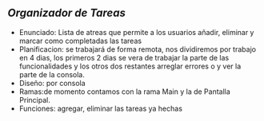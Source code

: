 ## _Organizador de Tareas_
- Enunciado: Lista de atreas que permite a los usuarios añadir, eliminar y marcar como completadas las tareas
- Planificacion: se trabajará de forma remota, nos dividiremos por trabajo en 4 dias, los primeros 2 dias se vera de trabajar la parte de las funcionalidades y los otros dos restantes arreglar errores o y ver la parte de la consola.
- Diseño: por consola
- Ramas:de momento contamos con la rama Main y la de Pantalla Principal.
- Funciones: agregar, eliminar las tareas ya hechas 
